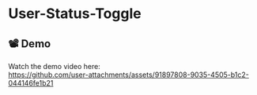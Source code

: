 # User-Status-Toggle

## 📽️ Demo
Watch the demo video here:  
https://github.com/user-attachments/assets/91897808-9035-4505-b1c2-044146fe1b21
